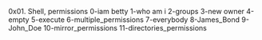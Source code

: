 0x01. Shell, permissions
0-iam betty
1-who am i
2-groups
3-new owner
4-empty
5-execute
6-multiple_permissions
7-everybody
8-James_Bond
9-John_Doe
10-mirror_permissions
11-directories_permissions
